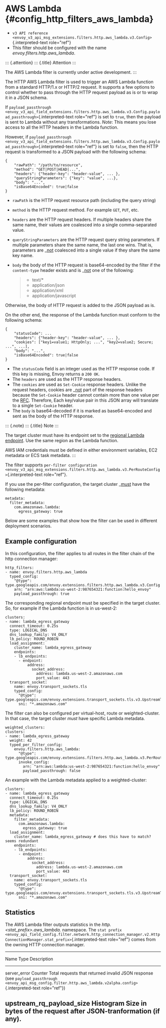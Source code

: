 AWS Lambda {#config_http_filters_aws_lambda}
==========

-   `v3 API reference <envoy_v3_api_msg_extensions.filters.http.aws_lambda.v3.Config>`{.interpreted-text
    role="ref"}
-   This filter should be configured with the name
    *envoy.filters.http.aws_lambda*.

::: {.attention}
::: {.title}
Attention
:::

The AWS Lambda filter is currently under active development.
:::

The HTTP AWS Lambda filter is used to trigger an AWS Lambda function
from a standard HTTP/1.x or HTTP/2 request. It supports a few options to
control whether to pass through the HTTP request payload as is or to
wrap it in a JSON schema.

If
`payload_passthrough <envoy_v3_api_field_extensions.filters.http.aws_lambda.v3.Config.payload_passthrough>`{.interpreted-text
role="ref"} is set to `true`, then the payload is sent to Lambda without
any transformations. *Note*: This means you lose access to all the HTTP
headers in the Lambda function.

However, if
`payload_passthrough <envoy_v3_api_field_extensions.filters.http.aws_lambda.v3.Config.payload_passthrough>`{.interpreted-text
role="ref"} is set to `false`, then the HTTP request is transformed to a
JSON payload with the following schema:

``` {.}
{
    "rawPath": "/path/to/resource",
    "method": "GET|POST|HEAD|...",
    "headers": {"header-key": "header-value", ... },
    "queryStringParameters": {"key": "value", ...},
    "body": "...",
    "isBase64Encoded": true|false
}
```

-   `rawPath` is the HTTP request resource path (including the query
    string)

-   `method` is the HTTP request method. For example `GET`, `PUT`, etc.

-   `headers` are the HTTP request headers. If multiple headers share
    the same name, their values are coalesced into a single
    comma-separated value.

-   `queryStringParameters` are the HTTP request query string
    parameters. If multiple parameters share the same name, the last one
    wins. That is, parameters are \_[not]() coalesced into a single
    value if they share the same key name.

-   `body` the body of the HTTP request is base64-encoded by the filter
    if the `content-type` header exists and is \_[not]() one of the
    following:

    > -   text/\*
    > -   application/json
    > -   application/xml
    > -   application/javascript

Otherwise, the body of HTTP request is added to the JSON payload as is.

On the other end, the response of the Lambda function must conform to
the following schema:

``` {.}
{
    "statusCode": ...
    "headers": {"header-key": "header-value", ... },
    "cookies": ["key1=value1; HttpOnly; ...", "key2=value2; Secure; ...", ...],
    "body": "...",
    "isBase64Encoded": true|false
}
```

-   The `statusCode` field is an integer used as the HTTP response code.
    If this key is missing, Envoy returns a `200 OK`.
-   The `headers` are used as the HTTP response headers.
-   The `cookies` are used as `Set-Cookie` response headers. Unlike the
    request headers, cookies are \_[not]() part of the response headers
    because the `Set-Cookie` header cannot contain more than one value
    per the [RFC](https://tools.ietf.org/html/rfc6265#section-4.1).
    Therefore, Each key/value pair in this JSON array will translate to
    a single `Set-Cookie` header.
-   The `body` is base64-decoded if it is marked as base64-encoded and
    sent as the body of the HTTP response.

::: {.note}
::: {.title}
Note
:::

The target cluster must have its endpoint set to the [regional Lambda
endpoint](https://docs.aws.amazon.com/general/latest/gr/lambda-service.html).
Use the same region as the Lambda function.

AWS IAM credentials must be defined in either environment variables, EC2
metadata or ECS task metadata.
:::

The filter supports `per-filter configuration
<envoy_v3_api_msg_extensions.filters.http.aws_lambda.v3.PerRouteConfig>`{.interpreted-text
role="ref"}.

If you use the per-filter configuration, the target cluster \_[must]()
have the following metadata:

``` {.yaml}
metadata:
  filter_metadata:
    com.amazonaws.lambda:
      egress_gateway: true
```

Below are some examples that show how the filter can be used in
different deployment scenarios.

Example configuration
---------------------

In this configuration, the filter applies to all routes in the filter
chain of the http connection manager:

``` {.yaml}
http_filters:
- name: envoy.filters.http.aws_lambda
  typed_config:
    "@type": type.googleapis.com/envoy.extensions.filters.http.aws_lambda.v3.Config
    arn: "arn:aws:lambda:us-west-2:987654321:function:hello_envoy"
    payload_passthrough: true
```

The corresponding regional endpoint must be specified in the target
cluster. So, for example if the Lambda function is in us-west-2:

``` {.yaml}
clusters:
- name: lambda_egress_gateway
  connect_timeout: 0.25s
  type: LOGICAL_DNS
  dns_lookup_family: V4_ONLY
  lb_policy: ROUND_ROBIN
  load_assignment:
    cluster_name: lambda_egress_gateway
    endpoints:
    - lb_endpoints:
      - endpoint:
          address:
            socket_address:
              address: lambda.us-west-2.amazonaws.com
              port_value: 443
  transport_socket:
    name: envoy.transport_sockets.tls
    typed_config:
      "@type": type.googleapis.com/envoy.extensions.transport_sockets.tls.v3.UpstreamTlsContext
      sni: "*.amazonaws.com"
```

The filter can also be configured per virtual-host, route or
weighted-cluster. In that case, the target cluster *must* have specific
Lambda metadata.

``` {.yaml}
weighted_clusters:
clusters:
- name: lambda_egress_gateway
  weight: 42
  typed_per_filter_config:
    envoy.filters.http.aws_lambda:
      "@type": type.googleapis.com/envoy.extensions.filters.http.aws_lambda.v3.PerRouteConfig
      invoke_config:
        arn: "arn:aws:lambda:us-west-2:987654321:function:hello_envoy"
        payload_passthrough: false
```

An example with the Lambda metadata applied to a weighted-cluster:

``` {.yaml}
clusters:
- name: lambda_egress_gateway
  connect_timeout: 0.25s
  type: LOGICAL_DNS
  dns_lookup_family: V4_ONLY
  lb_policy: ROUND_ROBIN
  metadata:
    filter_metadata:
      com.amazonaws.lambda:
        egress_gateway: true
  load_assignment:
    cluster_name: lambda_egress_gateway # does this have to match? seems redundant
    endpoints:
    - lb_endpoints:
      - endpoint:
          address:
            socket_address:
              address: lambda.us-west-2.amazonaws.com
              port_value: 443
  transport_socket:
    name: envoy.transport_sockets.tls
    typed_config:
      "@type": type.googleapis.com/envoy.extensions.transport_sockets.tls.v3.UpstreamTlsContext
      sni: "*.amazonaws.com"
```

Statistics
----------

The AWS Lambda filter outputs statistics in the
*http.\<stat_prefix\>.aws_lambda.* namespace. The
`stat prefix <envoy_api_field_config.filter.network.http_connection_manager.v2.HttpConnectionManager.stat_prefix>`{.interpreted-text
role="ref"} comes from the owning HTTP connection manager.

  ---------------------------------------------------------------------------------------------------------------------------------------------------
  Name                       Type              Description
  -------------------------- ----------------- ------------------------------------------------------------------------------------------------------
  server_error               Counter           Total requests that returned invalid JSON response (see
                                               `payload_passthrough <envoy_api_msg_config.filter.http.aws_lambda.v2alpha.config>`{.interpreted-text
                                               role="ref"})

  upstream_rq_payload_size   Histogram         Size in bytes of the request after JSON-tranformation (if any).
  ---------------------------------------------------------------------------------------------------------------------------------------------------
